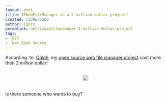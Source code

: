 ```yaml
---
layout: post
title: IZWebFileManager is a 2 million dollar project!
created: 1330675260
author: igorz
permalink: net/izwebfilemanager-2-million-dollar-project
tags:
- .NET
- .Net Open Source
---
```

According  to  <a href="http://www.ohloh.net/p/12434/estimated_cost">Ohloh</a>, my <a href="http://www.izwebfilemanager.com/">open source web file manager project</a> cost more then 2 million dollar!<br /><br /><div class="separator" style="clear: both; text-align: center;"><a href="http://3.bp.blogspot.com/-eOU3EDb-iKk/T1B-I0qjhLI/AAAAAAAAOEY/79w1b3h8N0E/s1600/2012-03-02+09h49_12.png" imageanchor="1" style="margin-left: 1em; margin-right: 1em;"><img border="0" src="http://3.bp.blogspot.com/-eOU3EDb-iKk/T1B-I0qjhLI/AAAAAAAAOEY/79w1b3h8N0E/s1600/2012-03-02+09h49_12.png" /></a></div><br /><br />Is there someone who wants to buy?
